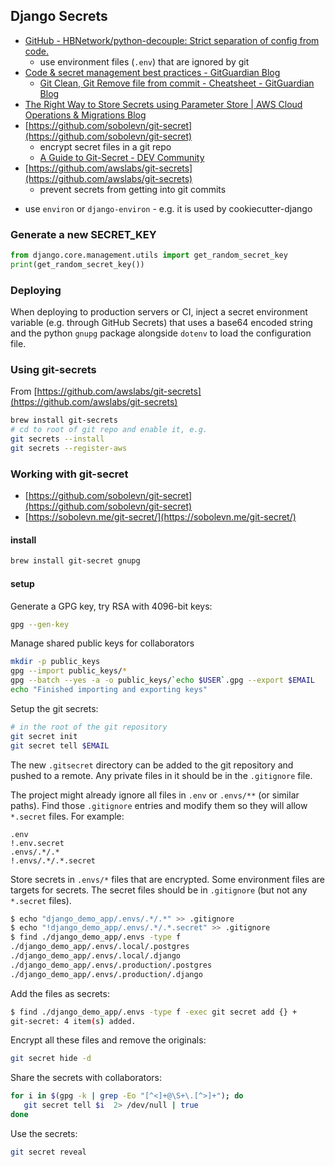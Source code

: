 
## Django Secrets

- [GitHub - HBNetwork/python-decouple: Strict separation of config from code.](https://github.com/HBNetwork/python-decouple)
	- use environment files (`.env`) that are ignored by git
- [Code & secret management best practices - GitGuardian Blog](https://blog.gitguardian.com/secrets-api-management/)
	- [Git Clean, Git Remove file from commit - Cheatsheet - GitGuardian Blog](https://blog.gitguardian.com/rewriting-git-history-cheatsheet/)
- [The Right Way to Store Secrets using Parameter Store | AWS Cloud Operations & Migrations Blog](https://aws.amazon.com/blogs/mt/the-right-way-to-store-secrets-using-parameter-store/)
- [https://github.com/sobolevn/git-secret](https://github.com/sobolevn/git-secret)
	- encrypt secret files in a git repo
	- [A Guide to Git-Secret - DEV Community](https://dev.to/vnjogani/a-guide-to-git-secret-49g3)
- [https://github.com/awslabs/git-secrets](https://github.com/awslabs/git-secrets)
	- prevent secrets from getting into git commits
* use `environ` or `django-environ` - e.g. it is used by cookiecutter-django

### Generate a new SECRET_KEY

```python
from django.core.management.utils import get_random_secret_key
print(get_random_secret_key())
```

### Deploying

When deploying to production servers or CI, inject a secret environment
variable (e.g. through GitHub Secrets) that uses a base64 encoded string and
the python `gnupg` package alongside `dotenv` to load the configuration file.

### Using git-secrets

From [https://github.com/awslabs/git-secrets](https://github.com/awslabs/git-secrets)

```sh
brew install git-secrets
# cd to root of git repo and enable it, e.g.
git secrets --install
git secrets --register-aws
```

### Working with git-secret

- [https://github.com/sobolevn/git-secret](https://github.com/sobolevn/git-secret)
- [https://sobolevn.me/git-secret/](https://sobolevn.me/git-secret/)

#### install

```sh
brew install git-secret gnupg
```

#### setup

Generate a GPG key, try RSA with 4096-bit keys:

```sh
gpg --gen-key
```

Manage shared public keys for collaborators

```sh
mkdir -p public_keys
gpg --import public_keys/* 
gpg --batch --yes -a -o public_keys/`echo $USER`.gpg --export $EMAIL
echo "Finished importing and exporting keys"
```

Setup the git secrets:

```sh
# in the root of the git repository
git secret init
git secret tell $EMAIL
```

The new `.gitsecret` directory can be added to the git repository and pushed to
a remote.  Any private files in it should be in the `.gitignore` file.

The project might already ignore all files in `.env` or `.envs/**` (or similar
paths).  Find those `.gitignore` entries and modify them so they will allow
`*.secret` files.  For example:

```text
.env
!.env.secret
.envs/.*/.*
!.envs/.*/.*.secret
```

Store secrets in `.envs/*` files that are encrypted.  Some environment files are targets for secrets.  The secret files should be in `.gitignore` (but not any `*.secret` files).

```sh
$ echo "django_demo_app/.envs/.*/.*" >> .gitignore
$ echo "!django_demo_app/.envs/.*/.*.secret" >> .gitignore
$ find ./django_demo_app/.envs -type f
./django_demo_app/.envs/.local/.postgres
./django_demo_app/.envs/.local/.django
./django_demo_app/.envs/.production/.postgres
./django_demo_app/.envs/.production/.django
```

Add the files as secrets:

```sh
$ find ./django_demo_app/.envs -type f -exec git secret add {} +
git-secret: 4 item(s) added.
```

Encrypt all these files and remove the originals:

```sh
git secret hide -d
```

Share the secrets with collaborators:

```sh
for i in $(gpg -k | grep -Eo "[^<]+@\S+\.[^>]+"); do
   git secret tell $i  2> /dev/null | true
done
```

Use the secrets:

```sh
git secret reveal
```


